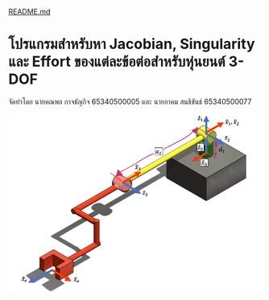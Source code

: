 [README.md](https://github.com/user-attachments/files/17343358/README.md)
# โปรแกรมสำหรับหา Jacobian, Singularity และ Effort ของแต่ละข้อต่อสำหรับหุ่นยนต์ 3-DOF
จัดทำโดย
นายคณพล กาจธัญกิจ 65340500005 และ นายอาคม สนธิขันธ์ 65340500077

![image](image/pic1.png)
